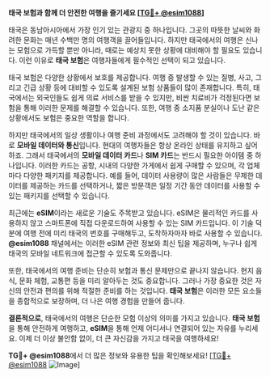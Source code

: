 **태국 보험과 함께 더 안전한 여행을 즐기세요 [[TG💪+ @esim1088](https://t.me/s/esim1088)]**

태국은 동남아시아에서 가장 인기 있는 관광지 중 하나입니다. 그곳의 따뜻한 날씨와 화려한 문화는 매년 수백만 명의 여행객을 끌어들입니다. 하지만 태국에서의 여행은 신나는 모험으로 가득할 뿐만 아니라, 때로는 예상치 못한 상황에 대비해야 할 필요도 있습니다. 이런 이유로 **태국 보험**은 여행자들에게 필수적인 선택이 되고 있습니다.

태국 보험은 다양한 상황에서 보호를 제공합니다. 여행 중 발생할 수 있는 질병, 사고, 그리고 긴급 상황 등에 대비할 수 있도록 설계된 보험 상품들이 많이 존재합니다. 특히, 태국에서는 외국인들도 쉽게 의료 서비스를 받을 수 있지만, 비싼 치료비가 걱정된다면 보험을 통해 이러한 문제를 해결할 수 있습니다. 또한, 여행 중 소지품 분실이나 도난 같은 상황에서도 보험은 중요한 역할을 합니다.

하지만 태국에서의 일상 생활이나 여행 준비 과정에서도 고려해야 할 것이 있습니다. 바로 **모바일 데이터와 통신**입니다. 현대의 여행자들은 항상 온라인 상태를 유지하고 싶어 하죠. 그래서 태국에서의 **모바일 데이터 카드**나 **SIM 카드**는 반드시 필요한 아이템 중 하나입니다. 이러한 카드는 공항, 시내의 다양한 가게에서 쉽게 구매할 수 있으며, 각 업체마다 다양한 패키지를 제공합니다. 예를 들어, 데이터 사용량이 많은 사람들은 무제한 데이터를 제공하는 카드를 선택하거나, 짧은 방문객은 일정 기간 동안 데이터를 사용할 수 있는 패키지를 선택할 수 있습니다.

최근에는 **eSIM**이라는 새로운 기술도 주목받고 있습니다. eSIM은 물리적인 카드를 사용하지 않고 스마트폰에 직접 다운로드하여 사용할 수 있는 SIM 카드입니다. 이 기술 덕분에 여행 전에 미리 태국의 번호를 구매해두고, 도착하자마자 바로 사용할 수 있습니다. **@esim1088** 채널에서는 이러한 eSIM 관련 정보와 최신 팁을 제공하며, 누구나 쉽게 태국의 모바일 네트워크에 접근할 수 있도록 도와줍니다.

또한, 태국에서의 여행 준비는 단순히 보험과 통신 문제만으로 끝나지 않습니다. 현지 음식, 문화 체험, 교통편 등을 미리 알아두는 것도 중요합니다. 그러나 가장 중요한 것은 자신의 안전과 편의를 위해 적절한 준비를 하는 것입니다. **태국 보험**은 이러한 모든 요소들을 종합적으로 보장하며, 더 나은 여행 경험을 만들어 줍니다.

**결론적으로**, 태국에서의 여행은 단순한 모험 이상의 의미를 가지고 있습니다. **태국 보험**을 통해 안전하게 여행하고, **eSIM**을 통해 언제 어디서나 연결되어 있는 자유를 누리세요. 이제 더 이상 불안함 없이, 더 큰 자신감을 가지고 태국을 여행하세요! 

**TG💪+ @esim1088**에서 더 많은 정보와 유용한 팁을 확인해보세요! [[TG💪+ @esim1088](https://t.me/s/esim1088) ![Image](https://i.postimg.cc/Y0z9fWf4/image.png)]